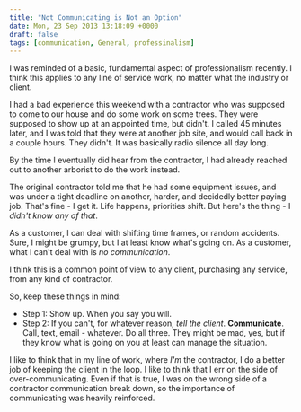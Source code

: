 ```yaml
---
title: "Not Communicating is Not an Option"
date: Mon, 23 Sep 2013 13:18:09 +0000
draft: false
tags: [communication, General, professinalism]
---
```


I was reminded of a basic, fundamental aspect of professionalism recently. I think this applies to any line of service work, no matter what the industry or client.

I had a bad experience this weekend with a contractor who was supposed to come to our house and do some work on some trees. They were supposed to show up at an appointed time, but didn't. I called 45 minutes later, and I was told that they were at another job site, and would call back in a couple hours. They didn't. It was basically radio silence all day long.

By the time I eventually did hear from the contractor, I had already reached out to another arborist to do the work instead.

<!--more-->

The original contractor told me that he had some equipment issues, and was under a tight deadline on another, harder, and decidedly better paying job. That's fine - I get it. Life happens, priorities shift. But here's the thing - I _didn't know any of that_.

As a customer, I can deal with shifting time frames, or random accidents. Sure, I might be grumpy, but I at least know what's going on. As a customer, what I can't deal with is _no communication_.

I think this is a common point of view to any client, purchasing any service, from any kind of contractor.

So, keep these things in mind:

- Step 1: Show up. When you say you will.
- Step 2: If you can't, for whatever reason, _tell the client_. **Communicate**. Call, text, email - whatever. Do all three. They might be mad, yes, but if they know what is going on you at least can manage the situation.

I like to think that in my line of work, where _I'm_ the contractor, I do a better job of keeping the client in the loop. I like to think that I err on the side of over-communicating. Even if that is true, I was on the wrong side of a contractor communication break down, so the importance of communicating was heavily reinforced.

